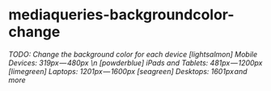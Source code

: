 # mediaqueries-backgroundcolor-change

*TODO: 
Change the background color for each device
[lightsalmon] Mobile Devices: 319px — 480px \n
[powderblue] iPads and Tablets: 481px — 1200px
[limegreen] Laptops: 1201px — 1600px
[seagreen] Desktops: 1601px and more*
